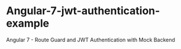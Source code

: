 # Angular-7-jwt-authentication-example

Angular 7 - Route Guard and JWT Authentication with Mock Backend
